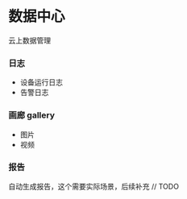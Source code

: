 # 数据中心

云上数据管理

### 日志
- 设备运行日志
- 告警日志

### 画廊 gallery
- 图片
- 视频

### 报告

自动生成报告，这个需要实际场景，后续补充 // TODO